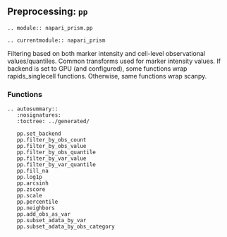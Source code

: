 ## Preprocessing: `pp`

```{eval-rst}
.. module:: napari_prism.pp
```

```{eval-rst}
.. currentmodule:: napari_prism
```

Filtering based on both marker intensity and cell-level observational values/quantiles. Common transforms used for marker intensity values. If backend is set to GPU (and configured), some functions wrap rapids_singlecell functions. Otherwise, same functions wrap scanpy.

### Functions

```{eval-rst}
.. autosummary::
   :nosignatures:
   :toctree: ../generated/

   pp.set_backend
   pp.filter_by_obs_count
   pp.filter_by_obs_value
   pp.filter_by_obs_quantile
   pp.filter_by_var_value
   pp.filter_by_var_quantile
   pp.fill_na
   pp.log1p
   pp.arcsinh
   pp.zscore
   pp.scale
   pp.percentile
   pp.neighbors
   pp.add_obs_as_var
   pp.subset_adata_by_var
   pp.subset_adata_by_obs_category
```
